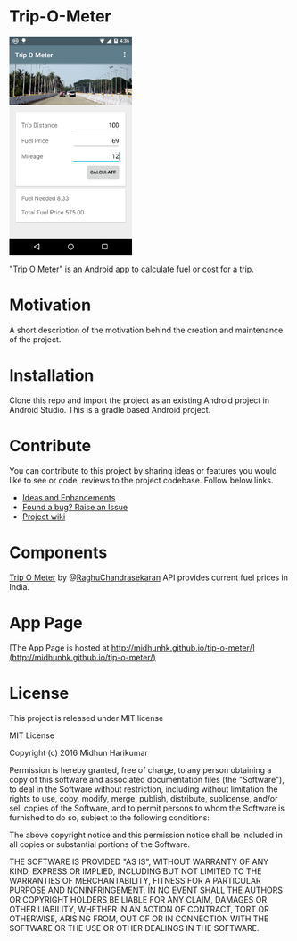 # Trip-O-Meter

<img alt="Trip O Meter" src="/resources/screenshots/v0.1.1_landing.png" width="220"/>

"Trip O Meter" is an Android app to calculate fuel or cost for a trip.

# Motivation
A short description of the motivation behind the creation and maintenance of the project. 

# Installation
Clone this repo and import the project as an existing Android project in Android Studio. This is a gradle based Android project.

# Contribute
You can contribute to this project by sharing ideas or features you would like to see or code, reviews to the project codebase. Follow below links.

- [Ideas and Enhancements](https://github.com/midhunhk/trip-o-meter/projects/1)  
- [Found a bug? Raise an Issue](https://github.com/midhunhk/trip-o-meter/issues)  
- [Project wiki](https://github.com/midhunhk/trip-o-meter/wiki)

# Components
[Trip O Meter](https://github.com/RaghuChandrasekaran/trip-o-meter-api) by @[RaghuChandrasekaran](https://github.com/RaghuChandrasekaran) API provides current fuel prices in India.

# App Page
[The App Page is hosted at http://midhunhk.github.io/tip-o-meter/](http://midhunhk.github.io/tip-o-meter/)

# License
This project is released under MIT license

MIT License

Copyright (c) 2016 Midhun Harikumar

Permission is hereby granted, free of charge, to any person obtaining a copy
of this software and associated documentation files (the "Software"), to deal
in the Software without restriction, including without limitation the rights
to use, copy, modify, merge, publish, distribute, sublicense, and/or sell
copies of the Software, and to permit persons to whom the Software is
furnished to do so, subject to the following conditions:

The above copyright notice and this permission notice shall be included in all
copies or substantial portions of the Software.

THE SOFTWARE IS PROVIDED "AS IS", WITHOUT WARRANTY OF ANY KIND, EXPRESS OR
IMPLIED, INCLUDING BUT NOT LIMITED TO THE WARRANTIES OF MERCHANTABILITY,
FITNESS FOR A PARTICULAR PURPOSE AND NONINFRINGEMENT. IN NO EVENT SHALL THE
AUTHORS OR COPYRIGHT HOLDERS BE LIABLE FOR ANY CLAIM, DAMAGES OR OTHER
LIABILITY, WHETHER IN AN ACTION OF CONTRACT, TORT OR OTHERWISE, ARISING FROM,
OUT OF OR IN CONNECTION WITH THE SOFTWARE OR THE USE OR OTHER DEALINGS IN THE
SOFTWARE.
